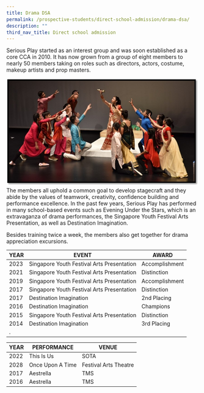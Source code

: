 ```yaml
---
title: Drama DSA
permalink: /prospective-students/direct-school-admission/drama-dsa/
description: ""
third_nav_title: Direct school admission
---
```

Serious Play started as an interest group and was soon established as a core CCA in 2010. It has now grown from a group of eight members to nearly 50 members taking on roles such as directors, actors, costume, makeup artists and prop masters.

![p1.jpg](/images/p1.jpg)
The members all uphold a common goal to develop stagecraft and they abide by the values of teamwork, creativity, confidence building and performance excellence. In the past few years, Serious Play has performed in many school-based events such as Evening Under the Stars, which is an extravaganza of drama performances, the Singapore Youth Festival Arts Presentation, as well as Destination Imagination.

Besides training twice a week, the members also get together for drama appreciation excursions.



| YEAR | EVENT | AWARD |
| -------- | -------- | -------- |
| 2023    | Singapore Youth Festival Arts Presentation | Accomplishment |
| 2021    | Singapore Youth Festival Arts Presentation | Distinction |
| 2019    | Singapore Youth Festival Arts Presentation | Accomplishment |
| 2017    | Singapore Youth Festival Arts Presentation | Distinction |
| 2017    | Destination Imagination | 2nd Placing |
| 2016    | Destination Imagination | Champions |
| 2015    | Singapore Youth Festival Arts Presentation | Distinction |
| 2014    | Destination Imagination | 3rd Placing |
|   . |   |  |


| YEAR | PERFORMANCE | VENUE |
| -------- | -------- | -------- |
| 2022    | This Is Us | SOTA |
| 2028    | Once Upon A Time | Festival Arts Theatre |
| 2017    | Aestrella | TMS |
| 2016    | Aestrella | TMS |
